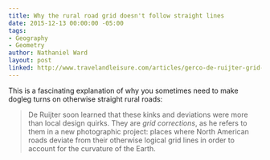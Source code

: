 ```yaml
---
title: Why the rural road grid doesn't follow straight lines
date: 2015-12-13 00:00:00 -05:00
tags:
- Geography
- Geometry
author: Nathaniel Ward
layout: post
linked: http://www.travelandleisure.com/articles/gerco-de-ruijter-grid-corrections-highways-driving-wichita
---
```


This is a fascinating explanation of why you sometimes need to make dogleg turns on otherwise straight rural roads:

>De Ruijter soon learned that these kinks and deviations were more than local design quirks. They are _grid corrections_, as he refers to them in a new photographic project: places where North American roads deviate from their otherwise logical grid lines in order to account for the curvature of the Earth.
